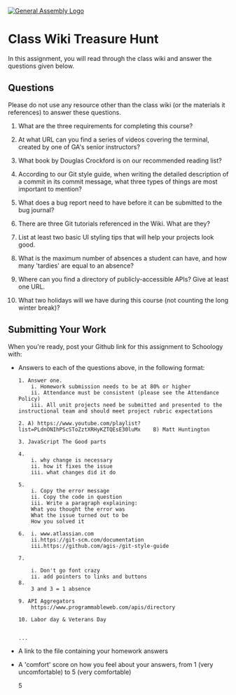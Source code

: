 [![General Assembly Logo](https://camo.githubusercontent.com/1a91b05b8f4d44b5bbfb83abac2b0996d8e26c92/687474703a2f2f692e696d6775722e636f6d2f6b6538555354712e706e67)](https://generalassemb.ly/education/web-development-immersive)

# Class Wiki Treasure Hunt

In this assignment, you will read through the class wiki and answer the
questions given below.

## Questions

Please do not use any resource other than the class wiki
(or the materials it references)
to answer these questions.

1.  What are the three requirements for completing this course?
2.  At what URL can you find a series of videos covering the terminal, created
    by one of GA's senior instructors?
3.  What book by Douglas Crockford is on our recommended reading list?
4.  According to our Git style guide, when writing the detailed description of
    a commit in its commit message, what three types of things are most
    important to mention?
5.  What does a bug report need to have before it can be submitted to the bug
    journal?

6.  There are three Git tutorials referenced in the Wiki. What are they?
7.  List at least two basic UI styling tips that will help your projects
    look good.
8.  What is the maximum number of absences a student can have, and how many
    'tardies' are equal to an absence?
9.  Where can you find a directory of publicly-accessible APIs?
    Give at least one URL.
10. What two holidays will we have during this course (not counting the long
    winter break)?

## Submitting Your Work

When you're ready, post your Github link for this assignment to Schoology with:

-   Answers to each of the questions above, in the following format:

    ```text
    1. Answer one. 
        i. Homework submission needs to be at 80% or higher
        ii. Attendance must be consistent (please see the Attendance Policy)
        iii. All unit projects need be submitted and presented to the       instructional team and should meet project rubric expectations

    2. A) https://www.youtube.com/playlist?list=PLdnONIhPScSToZztXRHyKZTQEsE30luMx    B) Matt Huntington

    3. JavaScript The Good parts

    4. 
        i. why change is necessary
        ii. how it fixes the issue
        iii. what changes did it do

    5. 
        i. Copy the error message
        ii. Copy the code in question
        iii. Write a paragraph explaining:
        What you thought the error was
        What the issue turned out to be
        How you solved it

    6.  i. www.atlassian.com
        ii.https://git-scm.com/documentation
        iii.https://github.com/agis-/git-style-guide

    7. 

        i. Don't go font crazy
        ii. add pointers to links and buttons
    8. 
        3 and 3 = 1 absence 

    9. API Aggregators
        https://www.programmableweb.com/apis/directory

    10. Labor day & Veterans Day


    ...
    ```

- A link to the file containing your homework answers
- A 'comfort' score on how you feel about your answers, 
from 1 (very uncomfortable) to 5 (very comfortable)

    5